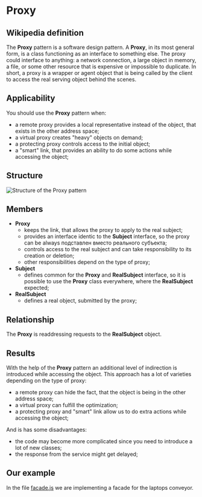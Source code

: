 # Proxy

## Wikipedia definition

The **Proxy** pattern is a software design pattern. A **Proxy**, in its most general form, is a class functioning as an interface to something else. The proxy could interface to anything: a network connection, a large object in memory, a file, or some other resource that is expensive or impossible to duplicate. In short, a proxy is a wrapper or agent object that is being called by the client to access the real serving object behind the scenes.

## Applicability

You should use the **Proxy** pattern when:

- a remote proxy provides a local representative instead of the object, that exists in the other address space;
- a virtual proxy creates "heavy" objects on demand;
- a protecting proxy controls access to the initial object;
- a "smart" link, that provides an ability to do some actions while accessing the object;

## Structure

![Structure of the Proxy pattern](https://www.cs.mcgill.ca/~hv/classes/CS400/01.hchen/doc/proxy/proxy1.gif)

## Members

- **Proxy**
  - keeps the link, that allows the proxy to apply to the real subject;
  - provides an interface identic to the **Subject** interface, so the proxy can be always подставлен вместо реального субъекта;
  - controls access to the real subject and can take responsibility to its creation or deletion;
  - other responsibilities depend on the type of proxy;
- **Subject**
  - defines common for the **Proxy** and **RealSubject** interface, so it is possible to use the **Proxy** class everywhere, where the **RealSubject** expected;
- **RealSubject**
  - defines a real object, submitted by the proxy;

## Relationship

The **Proxy** is readdressing requests to the **RealSubject** object.

## Results

With the help of the **Proxy** pattern an additional level of indirection is introduced while accessing the object. This approach has a lot of varieties depending on the type of proxy:

- a remote proxy can hide the fact, that the object is being in the other address space;
- a virtual proxy can fulfill the optimization;
- a protecting proxy and "smart" link allow us to do extra actions while accessing the object;

And is has some disadvantages:

- the code may become more complicated since you need to introduce a lot of new classes;
- the response from the service might get delayed;

## Our example

In the file [facade.js](https://github.com/kirillgenets/js-design-patterns/blob/master/patterns/structural-patterns/facade/facade.js) we are implementing a facade for the laptops conveyor.
